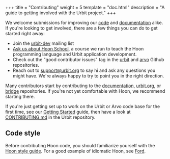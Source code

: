 +++
title = "Contributing"
weight = 5
template = "doc.html"
description = "A guide to getting involved with the Urbit project."
+++

We welcome submissions for improving our [code](https://github.com/urbit/urbit/) and [documentation](https://github.com/urbit/docs/) alike. If you're looking to get involved, there are a few things you can do to get started right away:

- Join the [urbit-dev](https://groups.google.com/a/urbit.org/forum/#!forum/dev) mailing list
- [Ask us about Hoon School](mailto:support@urbit.org), a course we run to teach the Hoon programming language and Urbit application development.
- Check out the "good contributor issues" tag in the [urbit](https://github.com/urbit/urbit/labels/good%20contributor%20issue) and [arvo](https://github.com/urbit/arvo/issues?q=is%3Aopen+is%3Aissue+label%3A%22good+contributor+issue%22) Github repositories.
- Reach out to [support@urbit.org](mailto:support@urbit.org) to say hi and ask any questions you might have. We're always happy to try to point you in the right direction.

Many contributors start by contributing to the [documentation](https://github.com/urbit/docs), [urbit.org](https://github.com/urbit/urbit.org), or [bridge](https://github.com/urbit/bridge) repositories. If you're not yet comfortable with Hoon, we recommend starting there.

If you're just getting set up to work on the Urbit or Arvo code base for the first time, see our [Getting Started](@/docs/getting-started/_index.md) guide, then have a look at [CONTRIBUTING.md](https://github.com/urbit/urbit/blob/master/CONTRIBUTING.md) in the Urbit repository.

## Code style 

Before contributing Hoon code, you should familiarize yourself with the [Hoon style guide](@/docs/learn/hoon/style.md). For a good example of idiomatic Hoon, see [Ford](https://github.com/urbit/arvo/blob/master/sys/vane/ford.hoon).
